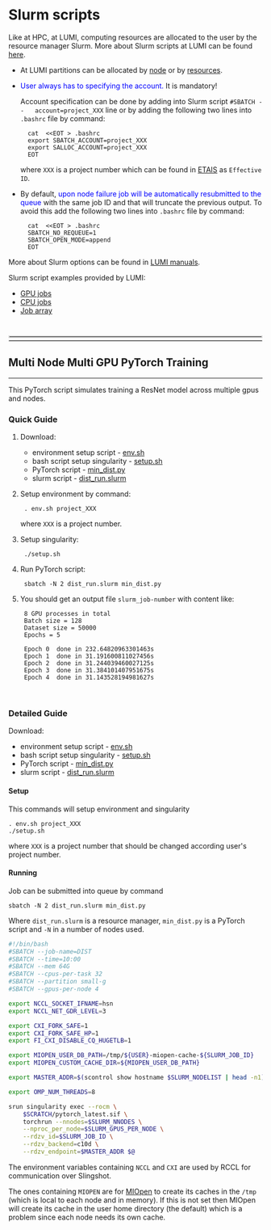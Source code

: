 # Slurm scripts


Like at HPC, at LUMI, computing resources are allocated to the user by the resource manager Slurm. More about Slurm scripts at LUMI can be found [here](https://docs.lumi-supercomputer.eu/runjobs/scheduled-jobs/slurm-quickstart/).

- At LUMI partitions can be allocated by [node](https://docs.lumi-supercomputer.eu/runjobs/scheduled-jobs/partitions/#slurm-partitions-allocatable-by-node) or by [resources](https://docs.lumi-supercomputer.eu/runjobs/scheduled-jobs/partitions/#slurm-partitions-allocatable-by-resources).

- <span style="color:blue"> 
	User always has to specifying the account. 
	</span>   
	It is mandatory!
	
	Account specification can be done by adding into Slurm script `#SBATCH --	account=project_XXX` line or by adding the following two lines into `.bashrc` file by command:

		cat  <<EOT > .bashrc
		export SBATCH_ACCOUNT=project_XXX
		export SALLOC_ACCOUNT=project_XXX
		EOT

	where `XXX` is a project number which can be found in [ETAIS](https://etais.ee) as `Effective ID`.

- By default, <span style="color:blue"> 
	upon node failure job will be automatically resubmitted to the queue 
	</span> 
	with the same job ID and that will truncate the previous output. To avoid this add the following two lines into `.bashrc` file by command:

		cat  <<EOT > .bashrc
		SBATCH_NO_REQUEUE=1 
		SBATCH_OPEN_MODE=append
		EOT

More about Slurm options can be found in [LUMI manuals](https://docs.lumi-supercomputer.eu/runjobs/scheduled-jobs/batch-job/#common-slurm-options).

<div class="simple1">
Slurm script examples provided by LUMI:

- [GPU jobs](https://docs.lumi-supercomputer.eu/runjobs/scheduled-jobs/lumig-job/)
- [CPU jobs](https://docs.lumi-supercomputer.eu/runjobs/scheduled-jobs/lumic-job/)
- [Job array](https://docs.lumi-supercomputer.eu/runjobs/scheduled-jobs/throughput/)
</div>
<br>
<br>
<br>
<hr style="margin-right: 0px; margin-bottom: 4px; margin-left: 0px; margin-top: -24px; border:2px solid  #d9d9d9 "></hr>
<hr style="margin: 4px 0px; border:1px solid  #d9d9d9 "></hr>

## Multi Node Multi GPU PyTorch Training

---

This PyTorch script simulates training a ResNet model across multiple gpus and nodes.

### Quick Guide

1. <div class="simple1"> Download:

	- environment setup script - [env.sh](env.sh) 
	- bash script setup singularity - [setup.sh](setup.sh)
	- PyTorch script - [min_dist.py](min_dist.py)
	- slurm script - [dist_run.slurm](dist_run.slurm) </div>

2. Setup environment by command: 

		. env.sh project_XXX 
	
	where `XXX` is a project number.

3. Setup singularity:

		./setup.sh 

4. Run PyTorch script:

		sbatch -N 2 dist_run.slurm min_dist.py

5. You should get an output file `slurm_job-number` with content like:

		8 GPU processes in total
		Batch size = 128
		Dataset size = 50000
		Epochs = 5

		Epoch 0  done in 232.64820963301463s
		Epoch 1  done in 31.191600811027456s
		Epoch 2  done in 31.244039460027125s
		Epoch 3  done in 31.384101407951675s
		Epoch 4  done in 31.143528194981627s


<br>

### Detailed Guide

<div class="simple1"> Download:

- environment setup script - [env.sh](env.sh) 
- bash script setup singularity - [setup.sh](setup.sh)
- PyTorch script - [min_dist.py](min_dist.py)
- slurm script - [dist_run.slurm](dist_run.slurm)</div>   


#### Setup

This commands will setup environment and singularity

	. env.sh project_XXX
	./setup.sh

where `XXX` is a project number that should be changed according user's project number.

#### Running

Job can be submitted into queue by command 

	sbatch -N 2 dist_run.slurm min_dist.py

Where  `dist_run.slurm` is a resource manager, `min_dist.py` is a PyTorch script and `-N` in a number of nodes used. 

```bash
#!/bin/bash
#SBATCH --job-name=DIST
#SBATCH --time=10:00
#SBATCH --mem 64G
#SBATCH --cpus-per-task 32
#SBATCH --partition small-g
#SBATCH --gpus-per-node 4

export NCCL_SOCKET_IFNAME=hsn
export NCCL_NET_GDR_LEVEL=3

export CXI_FORK_SAFE=1
export CXI_FORK_SAFE_HP=1
export FI_CXI_DISABLE_CQ_HUGETLB=1

export MIOPEN_USER_DB_PATH=/tmp/${USER}-miopen-cache-${SLURM_JOB_ID}
export MIOPEN_CUSTOM_CACHE_DIR=${MIOPEN_USER_DB_PATH}

export MASTER_ADDR=$(scontrol show hostname $SLURM_NODELIST | head -n1)

export OMP_NUM_THREADS=8

srun singularity exec --rocm \
    $SCRATCH/pytorch_latest.sif \
    torchrun --nnodes=$SLURM_NNODES \
    --nproc_per_node=$SLURM_GPUS_PER_NODE \
    --rdzv_id=$SLURM_JOB_ID \
    --rdzv_backend=c10d \
    --rdzv_endpoint=$MASTER_ADDR $@

```

The environment variables containing `NCCL` and `CXI` are used by RCCL for communication over Slingshot.

The ones containing `MIOPEN` are for [MIOpen](https://rocmsoftwareplatform.github.io/MIOpen/doc/html/index.html) to create its caches in the `/tmp` (which is local to each node and in
memory). If this is not set then MIOpen will create its cache in the user
home directory (the default) which is a problem since each node needs its own cache.

